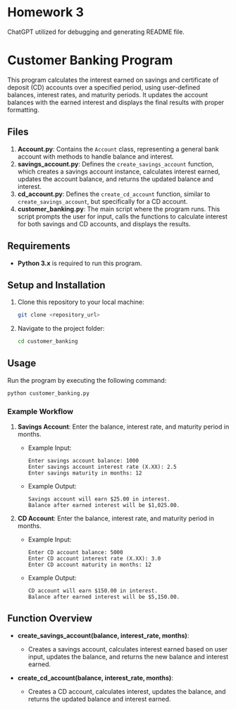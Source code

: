 # Homework 3
ChatGPT utilized for debugging and generating README file. 

# Customer Banking Program

This program calculates the interest earned on savings and certificate of deposit (CD) accounts over a specified period, using user-defined balances, interest rates, and maturity periods. It updates the account balances with the earned interest and displays the final results with proper formatting.

## Files

1. **Account.py**: Contains the `Account` class, representing a general bank account with methods to handle balance and interest.
2. **savings_account.py**: Defines the `create_savings_account` function, which creates a savings account instance, calculates interest earned, updates the account balance, and returns the updated balance and interest.
3. **cd_account.py**: Defines the `create_cd_account` function, similar to `create_savings_account`, but specifically for a CD account.
4. **customer_banking.py**: The main script where the program runs. This script prompts the user for input, calls the functions to calculate interest for both savings and CD accounts, and displays the results.

## Requirements

- **Python 3.x** is required to run this program.

## Setup and Installation

1. Clone this repository to your local machine:
   ```bash
   git clone <repository_url>
   ```
2. Navigate to the project folder:
   ```bash
   cd customer_banking
   ```

## Usage

Run the program by executing the following command:

```bash
python customer_banking.py
```

### Example Workflow

1. **Savings Account**: Enter the balance, interest rate, and maturity period in months.
   - Example Input:
     ```
     Enter savings account balance: 1000
     Enter savings account interest rate (X.XX): 2.5
     Enter savings maturity in months: 12
     ```
   - Example Output:
     ```
     Savings account will earn $25.00 in interest.
     Balance after earned interest will be $1,025.00.
     ```

2. **CD Account**: Enter the balance, interest rate, and maturity period in months.
   - Example Input:
     ```
     Enter CD account balance: 5000
     Enter CD account interest rate (X.XX): 3.0
     Enter CD account maturity in months: 12
     ```
   - Example Output:
     ```
     CD account will earn $150.00 in interest.
     Balance after earned interest will be $5,150.00.
     ```

## Function Overview

- **create_savings_account(balance, interest_rate, months)**:
  - Creates a savings account, calculates interest earned based on user input, updates the balance, and returns the new balance and interest earned.

- **create_cd_account(balance, interest_rate, months)**:
  - Creates a CD account, calculates interest, updates the balance, and returns the updated balance and interest earned.